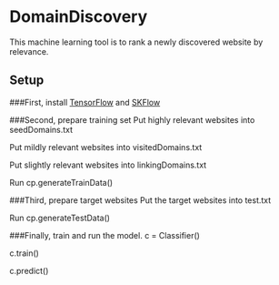 # DomainDiscovery

This machine learning tool is to rank a newly discovered website by relevance. 

## Setup

###First, install <a href="https://www.tensorflow.org/">TensorFlow</a> and <a href="https://github.com/tensorflow/skflow/tree/master/skflow">SKFlow </a>

###Second, prepare training set
Put highly relevant websites into seedDomains.txt

Put mildly relevant websites into visitedDomains.txt

Put slightly relevant websites into linkingDomains.txt

Run cp.generateTrainData()

###Third, prepare target websites
Put the target websites into test.txt

Run cp.generateTestData()

###Finally, train and run the model.
c = Classifier()

c.train()

c.predict()
